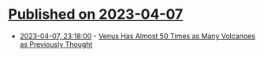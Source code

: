 # [Published on 2023-04-07](index.md)

* [2023-04-07, 23:18:00](https://soylentnews.org/article.pl?sid=23/04/06/1749229&from=rss) - [Venus Has Almost 50 Times as Many Volcanoes as Previously Thought](https://soylentnews.org/article.pl?sid=23/04/06/1749229&from=rss)
